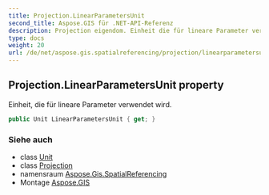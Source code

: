 ```yaml
---
title: Projection.LinearParametersUnit
second_title: Aspose.GIS für .NET-API-Referenz
description: Projection eigendom. Einheit die für lineare Parameter verwendet wird.
type: docs
weight: 20
url: /de/net/aspose.gis.spatialreferencing/projection/linearparametersunit/
---
```

## Projection.LinearParametersUnit property

Einheit, die für lineare Parameter verwendet wird.

```csharp
public Unit LinearParametersUnit { get; }
```

### Siehe auch

* class [Unit](../../unit/)
* class [Projection](../)
* namensraum [Aspose.Gis.SpatialReferencing](../../projection/)
* Montage [Aspose.GIS](../../../)


